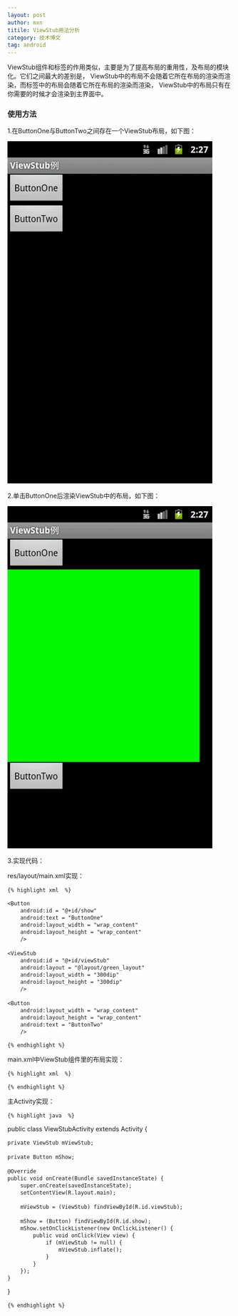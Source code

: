```yaml
---
layout: post
author: mxn
titile: ViewStub用法分析
category: 技术博文
tag: android
---
```


ViewStub组件和<include>标签的作用类似，主要是为了提高布局的重用性，及布局的模块化。它们之间最大的差别是，
ViewStub中的布局不会随着它所在布局的渲染而渲染，而<include>标签中的布局会随着它所在布局的渲染而渲染，
ViewStub中的布局只有在你需要的时候才会渲染到主界面中。

### 使用方法

1.在ButtonOne与ButtonTwo之间存在一个ViewStub布局，如下图：

![](https://raw.githubusercontent.com/mxn21/mxn21.github.io/master/public/img/img103.jpg)

2.单击ButtonOne后渲染ViewStub中的布局，如下图：

![](https://raw.githubusercontent.com/mxn21/mxn21.github.io/master/public/img/img104.jpg)

3.实现代码：

res/layout/main.xml实现：

    {% highlight xml  %}

<?xml version="1.0" encoding="utf-8"?>

<LinearLayout xmlns:android = "http://schemas.android.com/apk/res/android"
    android:orientation = "vertical"
    android:layout_width = "fill_parent"
    android:layout_height = "fill_parent"
    >

    <Button
        android:id = "@+id/show"
        android:text = "ButtonOne"
        android:layout_width = "wrap_content"
        android:layout_height = "wrap_content"
        />

    <ViewStub
        android:id = "@+id/viewStub"
        android:layout = "@layout/green_layout"
        android:layout_width = "300dip"
        android:layout_height = "300dip"
        />

    <Button
        android:layout_width = "wrap_content"
        android:layout_height = "wrap_content"
        android:text = "ButtonTwo"
        />

</LinearLayout>

    {% endhighlight %}

main.xml中ViewStub组件里的布局实现：

    {% highlight xml  %}

<?xml version="1.0" encoding="utf-8"?>

<LinearLayout
    xmlns:android = "http://schemas.android.com/apk/res/android"
    android:layout_width = "match_parent"
    android:layout_height = "match_parent"
    android:background = "@color/green">

</LinearLayout>

    {% endhighlight %}


主Activity实现：

    {% highlight java  %}

public class ViewStubActivity extends Activity {

    private ViewStub mViewStub;

    private Button mShow;

    @Override
    public void onCreate(Bundle savedInstanceState) {
        super.onCreate(savedInstanceState);
        setContentView(R.layout.main);

        mViewStub = (ViewStub) findViewById(R.id.viewStub);

        mShow = (Button) findViewById(R.id.show);
        mShow.setOnClickListener(new OnClickListener() {
            public void onClick(View view) {
                if (mViewStub != null) {
                    mViewStub.inflate();
                }
            }
        });
    }
}

    {% endhighlight %}

